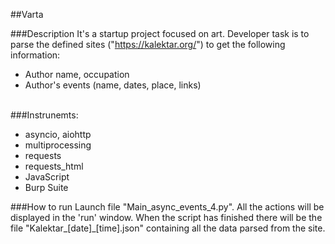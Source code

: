 ##Varta 

###Description
It's a startup project focused on art. Developer task is to parse the defined sites ("https://kalektar.org/") to get the following information:
- Author name, occupation
- Author's events (name, dates, place, links)
<br><br>

###Instrunemts:
- asyncio, aiohttp
- multiprocessing
- requests
- requests_html
- JavaScript
- Burp Suite

###How to run
Launch file "Main_async_events_4.py". All the actions will be displayed in the 'run' window. When the script has finished there will be the file "Kalektar_[date]_[time].json" containing all the data parsed from the site.